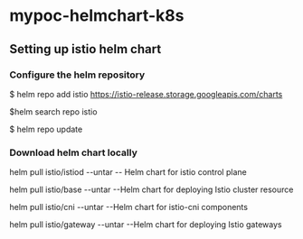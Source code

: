 # mypoc-helmchart-k8s
## Setting up istio helm chart 
### Configure the helm repository

$ helm repo add istio https://istio-release.storage.googleapis.com/charts

$helm search repo istio

$ helm repo update

### 

### Download helm chart locally

helm pull istio/istiod --untar      -- Helm chart for istio control plane

helm pull istio/base --untar        --Helm chart for deploying Istio cluster resource

helm pull istio/cni --untar         --Helm chart for istio-cni components

helm pull istio/gateway --untar     --Helm chart for deploying Istio gateways


